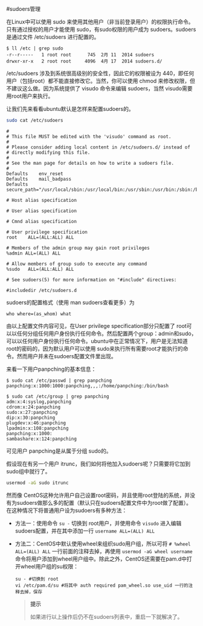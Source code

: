 #sudoers管理

在Linux中可以使用 sudo 来使用其他用户（非当前登录用户）的权限执行命令。只有通过授权的用户才能使用 sudo，有sudo权限的用户成为 sudoers。sudoers是通过文件 /etc/sudoers 进行配置的。

```
$ ll /etc | grep sudo
-r--r-----   1 root root      745  2月 11  2014 sudoers
drwxr-xr-x   2 root root     4096  4月 17  2014 sudoers.d/
```

/etc/sudoers 涉及到系统很高级别的安全性，因此它的权限被设为 440，即任何用户（包括root）都不能直接修改它。当然，你可以使用 chmod 来修改权限，但不建议这么做。因为系统提供了 visudo 命令来编辑 sudoers，当然 visudo需要用root用户来执行。

让我们先来看看ubuntu默认是怎样来配置sudoers的。

```bash
sudo cat /etc/sudoers
```

```
#
# This file MUST be edited with the 'visudo' command as root.
#
# Please consider adding local content in /etc/sudoers.d/ instead of
# directly modifying this file.
#
# See the man page for details on how to write a sudoers file.
#
Defaults	env_reset
Defaults	mail_badpass
Defaults	secure_path="/usr/local/sbin:/usr/local/bin:/usr/sbin:/usr/bin:/sbin:/bin"

# Host alias specification

# User alias specification

# Cmnd alias specification

# User privilege specification
root	ALL=(ALL:ALL) ALL

# Members of the admin group may gain root privileges
%admin ALL=(ALL) ALL

# Allow members of group sudo to execute any command
%sudo	ALL=(ALL:ALL) ALL

# See sudoers(5) for more information on "#include" directives:

#includedir /etc/sudoers.d
```

sudoers的配置格式（使用 man sudoers查看更多）为

```
who where=(as_whom) what
```

由以上配置文件内容可见，在User privilege specification部分只配置了 root可以以任何分组任何用户身份执行任何命令。然后配置两个group：admin和sudo，可以以任何用户身份执行任何命令。ubuntu中在正常情况下，用户是无法知道root的密码的，因为默认用户可以使用 sudo来执行所有需要root才能执行的命令。然而用户并未在sudoers配置文件里出现。

来看一下用户panpching的基本信息：

```
$ sudo cat /etc/passwd | grep panpching
panpching:x:1000:1000:panpching,,,:/home/panpching:/bin/bash
```

```
$ sudo cat /etc/group | grep panpching
adm:x:4:syslog,panpching
cdrom:x:24:panpching
sudo:x:27:panpching
dip:x:30:panpching
plugdev:x:46:panpching
lpadmin:x:108:panpching
panpching:x:1000:
sambashare:x:124:panpching
```

可见用户 panpching是从属于分组 sudo的。

假设现在有另一个用户 itrunc，我们如何将他加入sudoers呢？只需要将它加到 sudo组中就行了。

```bash
usermod -aG sudo itrunc
```

然而像 CentOS这种允许用户自己设置root密码，并且使用root登陆的系统，并没有为sudoers做那么多的配置（默认只在sudoers配置文件中为root做了配置）。在这种情况下将普通用户设为sudoers有多种方法：

* 方法一：使用命令 `su -` 切换到 root用户，并使用命令 `visudo` 进入编辑sudoers配置，并在其中添加一行 `username ALL=(ALL) ALL`
* 方法二：CentOS中默认使用wheel来组织sudo用户组，所以可将 `# %wheel ALL=(ALL) ALL` 一行前面的注释去掉，再使用 `usermod -aG wheel username` 命令将用户添加到wheel用户组中。除此之外，CentOS还需要在pam.d中打开wheel用户组的su权限：
  
    ```
    su - #切换到 root
    vi /etc/pam.d/su #将其中 auth required pam_wheel.so use_uid 一行的注释去掉，保存
    ```
    
    >**提示**
    >
    >如果进行以上操作后仍不在sudoers列表中，重启一下就解决了。











